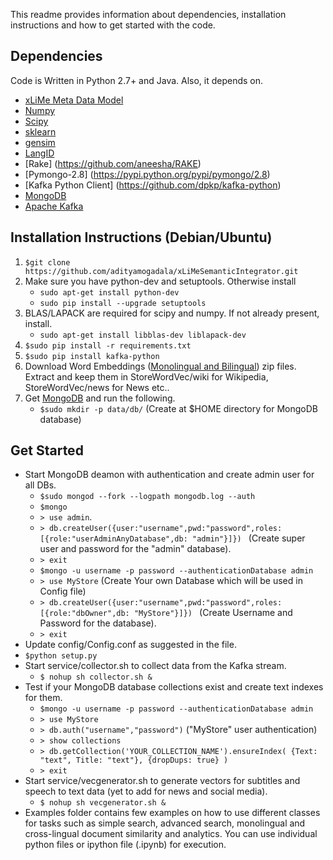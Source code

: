 This readme provides information about dependencies, installation instructions and how to get started with the code.

## Dependencies

Code is Written in Python 2.7+ and Java. Also, it depends on.

* [xLiMe Meta Data Model](https://cloud.aifb.kit.edu/index.php/s/742S1H9ljLlxaSz)
* [Numpy](http://www.numpy.org/)
* [Scipy](https://www.scipy.org/install.html)
* [sklearn](http://kafka.apache.org/)
* [gensim](https://radimrehurek.com/gensim/)
* [LangID](https://github.com/saffsd/langid.py)
* [Rake] (https://github.com/aneesha/RAKE)
* [Pymongo-2.8] (https://pypi.python.org/pypi/pymongo/2.8)
* [Kafka Python Client] (https://github.com/dpkp/kafka-python)
* [MongoDB](https://www.mongodb.com/)
* [Apache Kafka](http://kafka.apache.org/)

##  Installation Instructions (Debian/Ubuntu)

1. `$git clone https://github.com/adityamogadala/xLiMeSemanticIntegrator.git`
2.  Make sure you have python-dev and setuptools. Otherwise install
	* `sudo apt-get install python-dev`
	* `sudo pip install --upgrade setuptools`
3. BLAS/LAPACK are required for scipy and numpy. If not already present, install.
	* `sudo apt-get install libblas-dev liblapack-dev`
2. `$sudo pip install -r requirements.txt`
3. `$sudo pip install kafka-python`
5.  Download Word Embeddings ([Monolingual and Bilingual](http://people.aifb.kit.edu/amo/wordembeddings/)) zip files. Extract and keep them in StoreWordVec/wiki for Wikipedia, StoreWordVec/news for News etc..
6.  Get [MongoDB](https://docs.mongodb.com/v3.0/tutorial/install-mongodb-on-ubuntu/) and run the following. 
	* `$sudo mkdir -p data/db/` (Create at $HOME directory for MongoDB database)

##  Get Started

* Start MongoDB deamon with authentication and create admin user for all DBs.
	* `$sudo mongod --fork --logpath mongodb.log --auth`
	* `$mongo` 
	* `> use admin`. 
	* `> db.createUser({user:"username",pwd:"password",roles: [{role:"userAdminAnyDatabase",db: "admin"}]}) ` (Create super user and password for the "admin" database).
	* `> exit`
	* `$mongo -u username -p password --authenticationDatabase admin`
	* `> use MyStore` (Create Your own Database which will be used in Config file)
	* `> db.createUser({user:"username",pwd:"password",roles: [{role:"dbOwner",db: "MyStore"}]}) ` (Create Username and Password for the database).
	* `> exit`
* Update config/Config.conf as suggested in the file.
* `$python setup.py`
* Start service/collector.sh to collect data from the Kafka stream. 
	* `$ nohup sh collector.sh &`
* Test if your MongoDB database collections exist and create text indexes for them.
	* `$mongo -u username -p password --authenticationDatabase admin`
	* `> use MyStore`
	* `> db.auth("username","password")` ("MyStore" user authentication)
	* `> show collections`
	* `> db.getCollection('YOUR_COLLECTION_NAME').ensureIndex( {Text: "text", Title: "text"}, {dropDups: true} )`
	* `> exit`
* Start service/vecgenerator.sh to generate vectors for subtitles and speech to text data (yet to add for news and social media).
	* `$ nohup sh vecgenerator.sh &`
* Examples folder contains few examples on how to use different classes for tasks such as simple search, advanced search, monolingual and cross-lingual document similarity and analytics. You can use individual python files or ipython file (.ipynb) for execution.
